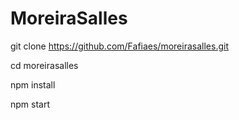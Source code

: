 # MoreiraSalles
git clone https://github.com/Fafiaes/moreirasalles.git <p>
cd moreirasalles<p>
npm install<p>
npm start<p>
